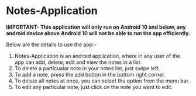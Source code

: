 # Notes-Application

**IMPORTANT- This application will only run on Android 10 and below, any android device above Android 10 will not be able to run the app efficiently.**

Below are the details to use the app:- 

1) Notes-Application is an android application, where in any user of the app can add, delete, edit and view the notes in a list.
2) To delete a particualar note in your notes list, just swipe left.
3) To add a note, press the add button in the bottom right corner.
4) To delete all notes at once, you can select the option from the menu bar. 
5) To edit any particular note, just click on the note you want to edit.

